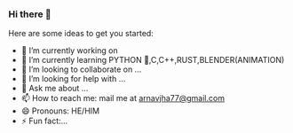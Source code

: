 ### Hi there 👋



Here are some ideas to get you started:

- 🔭 I’m currently working on 
- 🌱 I’m currently learning  PYTHON 🐍,C,C++,RUST,BLENDER(ANIMATION)
- 👯 I’m looking to collaborate on ...
- 🤔 I’m looking for help with ...
- 💬 Ask me about ...
- 📫 How to reach me: mail me at arnavjha77@gmail.com
- 😄 Pronouns: HE/HIM
- ⚡ Fun fact:...

